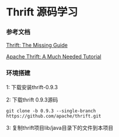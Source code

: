 # Thrift 源码学习

### 参考文档

[Thrift: The Missing Guide
](https://diwakergupta.github.io/thrift-missing-guide/)


[Apache Thrift: A Much Needed Tutorial](http://digital-madness.in/blog/wp-content/uploads/2012/11/BSD_08_2013.8-18.pdf)

### 环境搭建

1: 下载安装thrift-0.9.3

2: 下载thrift 0.9.3源码

```
git clone -b 0.9.3 --single-branch https://github.com/apache/thrift.git
```

3: 复制thrift项目lib/java目录下的文件到本项目
